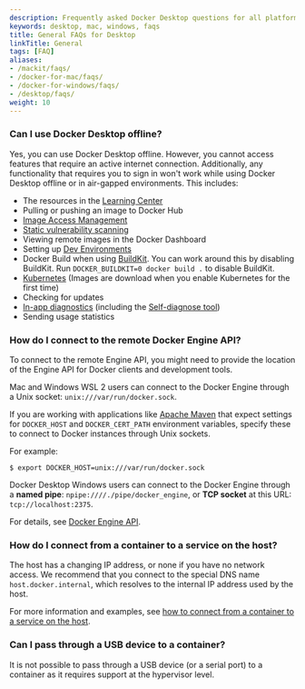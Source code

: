 ```yaml
---
description: Frequently asked Docker Desktop questions for all platforms
keywords: desktop, mac, windows, faqs
title: General FAQs for Desktop
linkTitle: General
tags: [FAQ]
aliases:
- /mackit/faqs/
- /docker-for-mac/faqs/
- /docker-for-windows/faqs/
- /desktop/faqs/
weight: 10
---
```


### Can I use Docker Desktop offline?

Yes, you can use Docker Desktop offline. However, you
cannot access features that require an active internet
connection. Additionally, any functionality that requires you to sign in won't work while using Docker Desktop offline or in air-gapped environments.
This includes:

- The resources in the [Learning Center](../use-desktop/_index.md)
- Pulling or pushing an image to Docker Hub
- [Image Access Management](../../security/for-developers/access-tokens.md)
- [Static vulnerability scanning](../../docker-hub/vulnerability-scanning.md)
- Viewing remote images in the Docker Dashboard
- Setting up [Dev Environments](../dev-environments/_index.md)
- Docker Build when using [BuildKit](/manuals/build/buildkit/_index.md#getting-started).
  You can work around this by disabling BuildKit. Run `DOCKER_BUILDKIT=0 docker build .` to disable BuildKit.
- [Kubernetes](../kubernetes.md) (Images are download when you enable Kubernetes for the first time)
- Checking for updates
- [In-app diagnostics](../troubleshoot/overview.md#diagnose-from-the-app) (including the [Self-diagnose tool](../troubleshoot/overview.md#diagnose-from-the-app))
- Sending usage statistics

### How do I connect to the remote Docker Engine API?

To connect to the remote Engine API, you might need to provide the location of the Engine API for Docker clients and development tools.

Mac and Windows WSL 2 users can connect to the Docker Engine through a Unix socket: `unix:///var/run/docker.sock`.

If you are working with applications like [Apache Maven](https://maven.apache.org/)
that expect settings for `DOCKER_HOST` and `DOCKER_CERT_PATH` environment
variables, specify these to connect to Docker instances through Unix sockets.

For example:

```console
$ export DOCKER_HOST=unix:///var/run/docker.sock
```

Docker Desktop Windows users can connect to the Docker Engine through a **named pipe**: `npipe:////./pipe/docker_engine`, or **TCP socket** at this URL:
`tcp://localhost:2375`.

For details, see [Docker Engine API](/reference/api/engine/_index.md).

### How do I connect from a container to a service on the host?

The host has a changing IP address, or none if you have no network access.
We recommend that you connect to the special DNS name `host.docker.internal`,
which resolves to the internal IP address used by the host.

For more information and examples, see [how to connect from a container to a service on the host](../networking.md#i-want-to-connect-from-a-container-to-a-service-on-the-host).

### Can I pass through a USB device to a container?

It is not possible to pass through a USB device (or a
serial port) to a container as it requires support at the hypervisor level.
